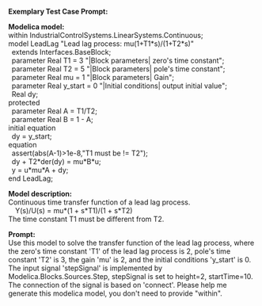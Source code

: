 **Exemplary Test Case Prompt:**  
  
**Modelica model:**  
within IndustrialControlSystems.LinearSystems.Continuous;  
model LeadLag "Lead lag process: mu(1+T1\*s)/(1+T2\*s)"  
&ensp;extends Interfaces.BaseBlock;  
&ensp;parameter Real T1 = 3 "|Block parameters| zero's time constant";  
&ensp;parameter Real T2 = 5 "|Block parameters| pole's time constant";  
&ensp;parameter Real mu = 1 "|Block parameters| Gain";  
&ensp;parameter Real y\_start = 0 "|Initial conditions| output initial value";  
&ensp;Real dy;  
protected  
&ensp;parameter Real A = T1/T2;  
&ensp;parameter Real B = 1 - A;  
initial equation  
&ensp;dy = y\_start;  
equation  
&ensp;assert(abs(A-1)>1e-8,"T1 must be != T2");  
&ensp;dy + T2\*der(dy) = mu\*B\*u;  
&ensp;y = u\*mu\*A + dy;  
end LeadLag;  

**Model description:**  
Continuous time transfer function of a lead lag process.  
&emsp;Y(s)/U(s) = mu*(1 + s\*T1)/(1 + s\*T2)  
The time constant T1 must be different from T2.  

**Prompt:**  
Use this model to solve the transfer function of the lead lag process, where the zero's time constant 'T1' of the lead lag process is 2, pole's time constant 'T2' is 3, the gain 'mu' is 2, and the initial conditions 'y_start' is 0.  
The input signal 'stepSignal' is implemented by Modelica.Blocks.Sources.Step, stepSignal is set to height=2, startTime=10.  
The connection of the signal is based on 'connect'. Please help me generate this modelica model, you don't need to provide "within".
